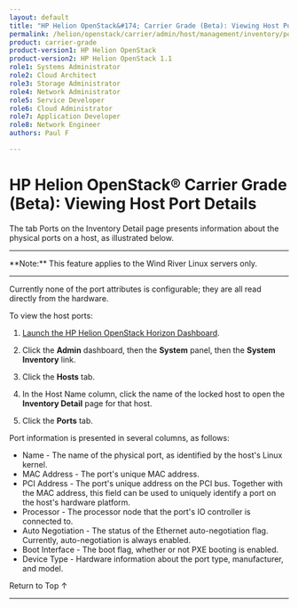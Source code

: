 ```yaml
---
layout: default
title: "HP Helion OpenStack&#174; Carrier Grade (Beta): Viewing Host Port Details"
permalink: /helion/openstack/carrier/admin/host/management/inventory/ports/
product: carrier-grade
product-version1: HP Helion OpenStack
product-version2: HP Helion OpenStack 1.1
role1: Systems Administrator 
role2: Cloud Architect 
role3: Storage Administrator 
role4: Network Administrator 
role5: Service Developer 
role6: Cloud Administrator 
role7: Application Developer 
role8: Network Engineer 
authors: Paul F

---
```

<!--UNDER REVISION-->

<script>

function PageRefresh {
onLoad="window.refresh"
}

PageRefresh();

</script>

<!-- <p style="font-size: small;"> <a href="/helion/openstack/carrier/services/imaging/overview/">&#9664; PREV</a> | <a href="/helion/openstack/carrier/services/overview/">&#9650; UP</a> | <a href="/helion/openstack/carrier/services/object/overview/"> NEXT &#9654</a> </p> -->

# HP Helion OpenStack&#174; Carrier Grade (Beta): Viewing Host Port Details
<!-- From the Titanium Server Admin Guide -->

The tab Ports on the Inventory Detail page presents information about the physical ports on a host, as illustrated below.

<hr>
**Note:** This feature applies to the Wind River Linux servers only.
<hr>

Currently none of the port attributes is configurable; they are all read directly from the hardware. 

To view the host ports:

1. [Launch the HP Helion OpenStack Horizon Dashboard](/helion/openstack/carrier/dashboard/login/).

2. Click the **Admin** dashboard, then the **System** panel, then the **System Inventory** link.

3. Click the **Hosts** tab.

4. In the Host Name column, click the name of the locked host to open the **Inventory Detail** page for that host.

5. Click the **Ports** tab.

Port information is presented in several columns, as follows:

* Name - The name of the physical port, as identified by the host's Linux kernel.
* MAC Address - The port's unique MAC address.
* PCI Address - The port's unique address on the PCI bus. Together with the MAC address, this field can be used to uniquely identify a port on the host's hardware platform.
* Processor - The processor node that the port's IO controller is connected to.
* Auto Negotiation - The status of the Ethernet auto-negotiation flag. Currently, auto-negotiation is always enabled.
* Boot Interface - The boot flag, whether or not PXE booting is enabled.
* Device Type - Hardware information about the port type, manufacturer, and model.

<a href="#top" style="padding:14px 0px 14px 0px; text-decoration: none;"> Return to Top &#8593; </a>
 
----